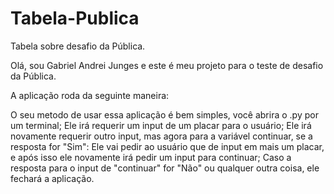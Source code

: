 # Tabela-Publica
Tabela sobre desafio da Pública.

Olá, sou Gabriel Andrei Junges e este é meu projeto para o teste de desafio da Pública.

A aplicação roda da seguinte maneira:

O seu metodo de usar essa aplicação é bem simples, você abrira o .py por um terminal;
Ele irá requerir um input de um placar para o usuário;
Ele irá novamente requerir outro input, mas agora para a variável continuar, se a resposta for "Sim":
Ele vai pedir ao usuário que de input em mais um placar, e após isso ele novamente irá pedir um input para continuar;
Caso a resposta para o input de "continuar" for "Não" ou qualquer outra coisa, ele fechará a aplicação.
